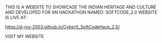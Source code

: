 THIS IS A WEBSITE TO SHOWCASE THE INDIAN HERITAGE AND CULTURE AND DEVELOPED FOR AN HACKATHON NAMED: SOFTCODE_2.0
WEBSITE IS LIVE AT: 

https://d-roy-2003.github.io/CyberX_SoftCodeHack_2.0/

VISIT MY WEBSITE


